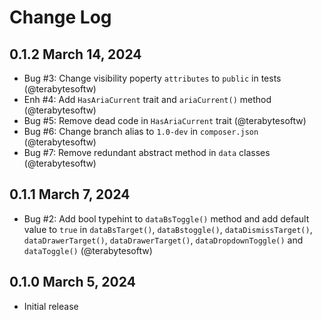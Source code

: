 # Change Log

## 0.1.2 March 14, 2024

- Bug #3: Change visibility poperty `attributes` to `public` in tests (@terabytesoftw)
- Enh #4: Add `HasAriaCurrent` trait and `ariaCurrent()` method (@terabytesoftw)
- Bug #5: Remove dead code in `HasAriaCurrent` trait (@terabytesoftw)
- Bug #6: Change branch alias to `1.0-dev` in `composer.json` (@terabytesoftw)
- Bug #7: Remove redundant abstract method in `data` classes (@terabytesoftw)

## 0.1.1 March 7, 2024

- Bug #2: Add bool typehint to `dataBsToggle()` method and add default value to `true` in  `dataBsTarget()`,
  `dataBstoggle()`, `dataDismissTarget()`, `dataDrawerTarget()`, `dataDrawerTarget()`, `dataDropdownToggle()` and 
  `dataToggle()` (@terabytesoftw)

## 0.1.0 March 5, 2024

- Initial release
